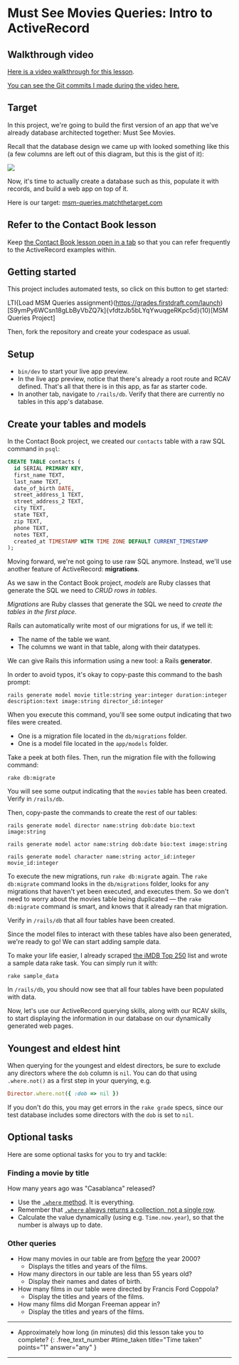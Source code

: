 # Must See Movies Queries: Intro to ActiveRecord

## Walkthrough video

[Here is a video walkthrough for this lesson](https://share.descript.com/view/x1KIlIQgR9l).

[You can see the Git commits I made during the video here.](https://github.com/demostudent24/msm-queries/commits/main)

## Target

In this project, we're going to build the first version of an app that we've already database architected together: Must See Movies.

Recall that the database design we came up with looked something like this (a few columns are left out of this diagram, but this is the gist of it):

![](https://res.cloudinary.com/dmxgp9oq2/image/upload/v1690674740/msm-tables_wbuhxm.png)

Now, it's time to actually create a database such as this, populate it with records, and build a web app on top of it.

Here is our target: [msm-queries.matchthetarget.com](https://msm-queries.matchthetarget.com/)

## Refer to the Contact Book lesson

Keep [the Contact Book lesson open in a tab](https://learn.firstdraft.com/lessons/130-contact-book-first-database#retrieving-existing-records) so that you can refer frequently to the ActiveRecord examples within.

## Getting started

This project includes automated tests, so click on this button to get started:

LTI{Load MSM Queries assignment}(https://grades.firstdraft.com/launch)[S9ymPy6WCsn18gLbByVbZQ7k]{vfdtzJb5bLYqYwuqgeRKpc5d}(10)[MSM Queries Project]

Then, fork the repository and create your codespace as usual.

## Setup

- `bin/dev` to start your live app preview.
- In the live app preview, notice that there's already a root route and RCAV defined. That's all that there is in this app, as far as starter code.
- In another tab, navigate to `/rails/db`. Verify that there are currently no tables in this app's database.

## Create your tables and models

In the Contact Book project, we created our `contacts` table with a raw SQL command in `psql`:

```sql
CREATE TABLE contacts (
  id SERIAL PRIMARY KEY,
  first_name TEXT,
  last_name TEXT,
  date_of_birth DATE,
  street_address_1 TEXT,
  street_address_2 TEXT,
  city TEXT,
  state TEXT,
  zip TEXT,
  phone TEXT,
  notes TEXT,
  created_at TIMESTAMP WITH TIME ZONE DEFAULT CURRENT_TIMESTAMP
);
```

Moving forward, we're not going to use raw SQL anymore. Instead, we'll use another feature of ActiveRecord: **migrations**.

As we saw in the Contact Book project, _models_ are Ruby classes that generate the SQL we need to _CRUD rows in tables_.

_Migrations_ are Ruby classes that generate the SQL we need to _create the tables in the first place_.

Rails can automatically write most of our migrations for us, if we tell it:

- The name of the table we want.
- The columns we want in that table, along with their datatypes.

We can give Rails this information using a new tool: a Rails **generator**.

In order to avoid typos, it's okay to copy-paste this command to the bash prompt:

```
rails generate model movie title:string year:integer duration:integer description:text image:string director_id:integer
```

When you execute this command, you'll see some output indicating that two files were created.

- One is a migration file located in the `db/migrations` folder.
- One is a model file located in the `app/models` folder.

Take a peek at both files. Then, run the migration file with the following command:

```
rake db:migrate
```

You will see some output indicating that the `movies` table has been created. Verify in `/rails/db`.

Then, copy-paste the commands to create the rest of our tables:

```
rails generate model director name:string dob:date bio:text image:string
```

```
rails generate model actor name:string dob:date bio:text image:string
```

```
rails generate model character name:string actor_id:integer movie_id:integer
```

To execute the new migrations, run `rake db:migrate` again. The `rake db:migrate` command looks in the `db/migrations` folder, looks for any migrations that haven't yet been executed, and executes them. So we don't need to worry about the movies table being duplicated — the `rake db:migrate` command is smart, and knows that it already ran that migration.

Verify in `/rails/db` that all four tables have been created.

Since the model files to interact with these tables have also been generated, we're ready to go! We can start adding sample data.

To make your life easier, I already scraped [the iMDB Top 250](https://www.imdb.com/chart/top/) list and wrote a sample data rake task. You can simply run it with:

```
rake sample_data
```

In `/rails/db`, you should now see that all four tables have been populated with data.

Now, let's use our ActiveRecord querying skills, along with our RCAV skills, to start displaying the information in our database on our dynamically generated web pages.

## Youngest and eldest hint

When querying for the youngest and eldest directors, be sure to exclude any directors where the `dob` column is `nil`. You can do that using `.where.not()` as a first step in your querying, e.g.

```ruby
Director.where.not({ :dob => nil })
```

If you don't do this, you may get errors in the `rake grade` specs, since our test database includes some directors with the `dob` is set to `nil`.

## Optional tasks

Here are some optional tasks for you to try and tackle:

### Finding a movie by title

How many years ago was "Casablanca" released?

 - Use the [`.where` method](https://learn.firstdraft.com/lessons/130-contact-book-first-database#where). It is everything.
 - Remember that [`.where` always returns a collection, not a single row](https://learn.firstdraft.com/lessons/130-contact-book-first-database#where-always-returns-a-relation-never-a-single-row).
 - Calculate the value dynamically (using e.g. `Time.now.year`), so that the number is always up to date.

### Other queries

 - How many movies in our table are from [before](https://learn.firstdraft.com/lessons/130-contact-book-first-database#less-than-or-greater-than) the year 2000?
    - Displays the titles and years of the films.
 - How many directors in our table are less than 55 years old?
    - Display their names and dates of birth.
 - How many films in our table were directed by Francis Ford Coppola?
    - Display the titles and years of the films.
 - How many films did Morgan Freeman appear in?
    - Display the titles and years of the films.

---

- Approximately how long (in minutes) did this lesson take you to complete?
{: .free_text_number #time_taken title="Time taken" points="1" answer="any" }

---

